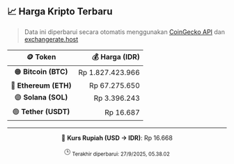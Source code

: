 

<!-- HARGA_KRIPTO -->
## 📈 Harga Kripto Terbaru

> Data ini diperbarui secara otomatis menggunakan [CoinGecko API](https://www.coingecko.com/) dan [exchangerate.host](https://exchangerate.host/)

<div align="center">

| 🪙 Token | 💰 Harga (IDR) |
|:------:|---------------:|
| 🟠 **Bitcoin (BTC)**   | Rp 1.827.423.966 |
| 🔵 **Ethereum (ETH)**  | Rp 67.275.650 |
| 🟣 **Solana (SOL)**    | Rp 3.396.243 |
| 🟢 **Tether (USDT)**   | Rp 16.687 |

---

💱 **Kurs Rupiah (USD → IDR)**: Rp 16.668

🕒 <sub>Terakhir diperbarui: 27/9/2025, 05.38.02</sub>

</div>
<!-- /HARGA_KRIPTO -->